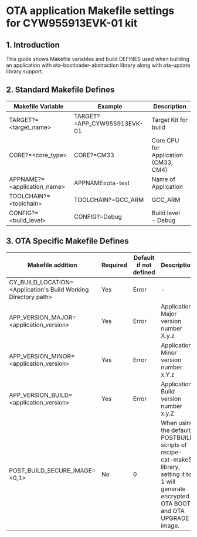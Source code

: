 # OTA application Makefile settings for CYW955913EVK-01 kit

## 1. Introduction

This guide shows Makefile variables and build DEFINES used when building an application with ota-bootloader-abstraction library along with ota-update library support.


## 2. Standard Makefile Defines


| Makefile Variable | Example | Description |
| ----------------- | ------- | ----------- |
| TARGET?=\<target_name\> | TARGET?=APP_CYW955913EVK-01 | Target Kit for build |
| CORE?=\<core_type\> | CORE?=CM33 | Core CPU for Application<br>(CM33, CM4) |
| APPNAME?=\<application_name\> | APPNAME=ota-test | Name of Application |
| TOOLCHAIN?=\<toolchain\> | TOOLCHAIN?=GCC_ARM | GCC_ARM |
| CONFIG?=\<build_level\> | CONFIG?=Debug | Build level<br>- Debug |

## 3. OTA Specific Makefile Defines

| Makefile addition | Required | Default if not defined | Description |
| ----------------- | -------- | ---------------------- | ----------- |
| CY_BUILD_LOCATION=\<Application's Build Working Directory path\> | Yes | Error | - |
| APP_VERSION_MAJOR=\<application_version\> | Yes | Error | Application Major version number  X.y.z|
| APP_VERSION_MINOR=\<application_version\> | Yes | Error | Application Minor version number  x.Y.z|
| APP_VERSION_BUILD=\<application_version\> | Yes | Error | Application Build version number x.y.Z |
| POST_BUILD_SECURE_IMAGE=\<0,1\> | No | 0 | When using the default POSTBUILD scripts of recipe-cat-make5 library, setting it to 1 will generate encrypted OTA BOOT and OTA UPGRADE image. |
